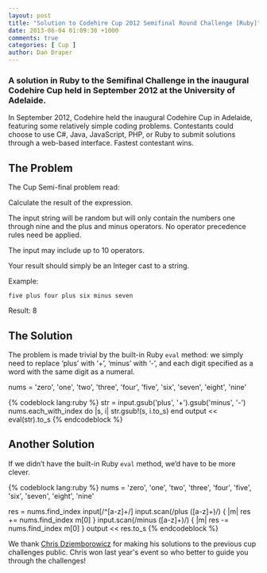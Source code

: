 ```yaml
---
layout: post
title: "Solution to Codehire Cup 2012 Semifinal Round Challenge [Ruby]"
date: 2013-06-04 01:09:30 +1000
comments: true
categories: [ Cup ]
author: Dan Draper
---
```


### A solution in Ruby to the Semifinal Challenge in the inaugural Codehire Cup held in September 2012 at the University of Adelaide.

In September 2012, Codehire held the inaugural Codehire Cup in Adelaide, featuring some relatively simple coding problems. Contestants could choose to use C#, Java, JavaScript, PHP, or Ruby to submit solutions through a web-based interface. Fastest contestant wins.

## The Problem

The Cup Semi-final problem read:

Calculate the result of the expression.

The input string will be random but will only contain the numbers one through nine and the plus and minus operators. No operator precedence rules need be applied.

The input may include up to 10 operators.

Your result should simply be an Integer cast to a string.

Example:

    five plus four plus six minus seven

Result: 8

## The Solution

The problem is made trivial by the built-in Ruby `eval` method: we simply need to replace ‘plus’ with ‘+’, ‘minus’ with ‘-’, and each digit specified as a word with the same digit as a numeral.


nums = 'zero', 'one', 'two', 'three', 'four', 'five', 'six', 'seven', 'eight', 'nine'

{% codeblock lang:ruby %}
str = input.gsub('plus', '+').gsub('minus', '-')
nums.each_with_index do |s, i|
  str.gsub!(s, i.to_s)
end
output << eval(str).to_s
{% endcodeblock %}

## Another Solution

If we didn’t have the built-in Ruby `eval` method, we’d have to be more clever.

{% codeblock lang:ruby %}
nums = 'zero', 'one', 'two', 'three', 'four', 'five', 'six', 'seven', 'eight', 'nine'

res = nums.find_index input[/^[a-z]+/]
input.scan(/plus ([a-z]+)/)  { |m| res += nums.find_index m[0] }
input.scan(/minus ([a-z]+)/) { |m| res -= nums.find_index m[0] }
output << res.to_s
{% endcodeblock %}

We thank <a href="https://plus.google.com/+ChrisDziemborowicz/posts" rel="author">Chris Dziemborowicz</a> for making his solutions to the previous cup challenges public. Chris won last year's event so who better to guide you through the challenges!
